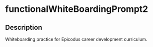 # functionalWhiteBoardingPrompt2

## Description

Whiteboarding practice for Epicodus career development curriculum.

